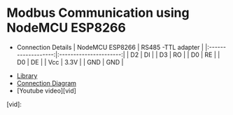 # Modbus Communication using NodeMCU ESP8266
* Connection Details
|     NodeMCU ESP8266 |     RS485 -TTL adapter |
|:-------------------:|:----------------------:|
|          D2         |           DI           |
|          D3         |           RO           |
|          D0         |           RE           |
|          D0         |           DE           |
|         Vcc         |          3.3V          |
|         GND         |           GND          |

- [Library][link]
- [Connection Diagram][dia]
- [Youtube video][vid]

[link]:https://github.com/emelianov/modbus-esp8266
[dia]:https://github.com/sarathtv/Modbus_ESP8266/blob/master/Connection%20diagram.pdf
[vid]:
